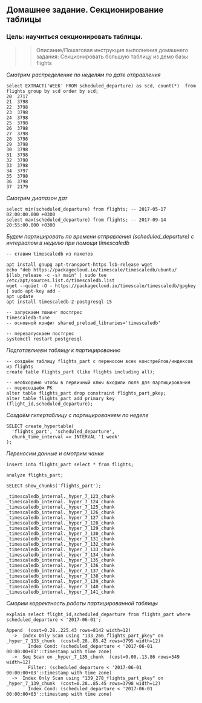 ## Домашнее задание. Секционирование таблицы

### Цель: научиться секционировать таблицы.

>> Описание/Пошаговая инструкция выполнения домашнего задания: Секционировать большую таблицу из демо базы flights

*Смотрим распределение по неделям по дате отправления*

```
select EXTRACT('WEEK' FROM scheduled_departure) as scd, count(*)  from flights group by scd order by scd; 
20	2717
21	3798
22	3798
23	3798
24	3798
25	3798
26	3798
27	3798
28	3798
29	3798
30	3798
31	3798
32	3798
33	3798
34	3797
35	3798
36	3798
37	2179
```

*Смотрим диапазон дат*

```
select min(scheduled_departure) from flights; -- 2017-05-17 02:00:00.000 +0300
select max(scheduled_departure) from flights; -- 2017-09-14 20:55:00.000 +0300
```

*Будем партицировать по времени отправления (scheduled_departure) с интервалом в неделю при помощи timescaledb*
```
-- ставим timescaledb из пакетов

apt install gnupg apt-transport-https lsb-release wget
echo "deb https://packagecloud.io/timescale/timescaledb/ubuntu/ $(lsb_release -c -s) main" | sudo tee /etc/apt/sources.list.d/timescaledb.list
wget --quiet -O - https://packagecloud.io/timescale/timescaledb/gpgkey | sudo apt-key add -
apt update
apt install timescaledb-2-postgresql-15

-- запускаем тюнинг постгрес 
timescaledb-tune
-- основной конфиг shared_preload_libraries='timescaledb'

-- перезапускаем постгрес
systemctl restart postgresql
```


*Подготавлиевм таблицу к партицированию*
```
-- создаём таблицу flights_part с переносом всех констрейтов/индексов из flights
create table flights_part (like flights including all);

-- необходимо чтобы в первичный ключ входили поля для партицирования
-- пересоздаём PK
alter table flights_part drop constraint flights_part_pkey;
alter table flights_part add primary key (flight_id,scheduled_departure);

```

*Создаём гипертаблицу с партицированием по неделе*

```
SELECT create_hypertable(
  'flights_part', 'scheduled_departure',
  chunk_time_interval => INTERVAL '1 week'
);
```

*Переносим данные и смотрим чанки*
```
insert into flights_part select * from flights;

analyze flights_part;

SELECT show_chunks('flights_part');

_timescaledb_internal._hyper_7_123_chunk
_timescaledb_internal._hyper_7_124_chunk
_timescaledb_internal._hyper_7_125_chunk
_timescaledb_internal._hyper_7_126_chunk
_timescaledb_internal._hyper_7_127_chunk
_timescaledb_internal._hyper_7_128_chunk
_timescaledb_internal._hyper_7_129_chunk
_timescaledb_internal._hyper_7_130_chunk
_timescaledb_internal._hyper_7_131_chunk
_timescaledb_internal._hyper_7_132_chunk
_timescaledb_internal._hyper_7_133_chunk
_timescaledb_internal._hyper_7_134_chunk
_timescaledb_internal._hyper_7_135_chunk
_timescaledb_internal._hyper_7_136_chunk
_timescaledb_internal._hyper_7_137_chunk
_timescaledb_internal._hyper_7_138_chunk
_timescaledb_internal._hyper_7_139_chunk
_timescaledb_internal._hyper_7_140_chunk
_timescaledb_internal._hyper_7_141_chunk
```

*Сморим корректность работы партицированной таблицы*

```
explain select flight_id,scheduled_departure from flights_part where scheduled_departure < '2017-06-01';

Append  (cost=0.28..225.43 rows=8142 width=12)
  ->  Index Only Scan using "133_266_flights_part_pkey" on _hyper_7_133_chunk  (cost=0.28..85.42 rows=3795 width=12)
        Index Cond: (scheduled_departure < '2017-06-01 00:00:00+03'::timestamp with time zone)
  ->  Seq Scan on _hyper_7_135_chunk  (cost=0.00..13.86 rows=549 width=12)
        Filter: (scheduled_departure < '2017-06-01 00:00:00+03'::timestamp with time zone)
  ->  Index Only Scan using "139_278_flights_part_pkey" on _hyper_7_139_chunk  (cost=0.28..85.45 rows=3798 width=12)
        Index Cond: (scheduled_departure < '2017-06-01 00:00:00+03'::timestamp with time zone)

```


